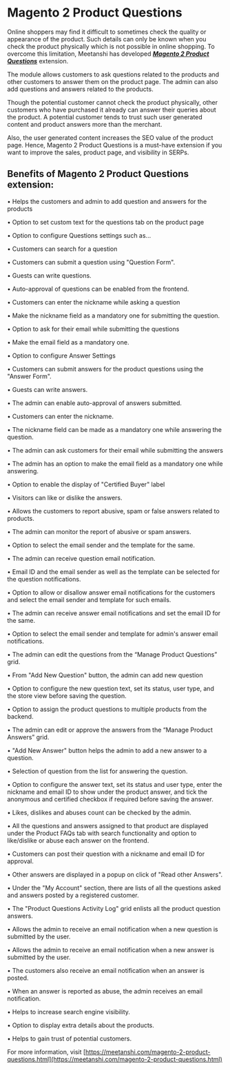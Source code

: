 # Magento 2 Product Questions

Online shoppers may find it difficult to sometimes check the quality or appearance of the product. Such details can only be known when you check the product physically which is not possible in online shopping. To overcome this limitation, Meetanshi has developed ***[Magento 2 Product Questions](https://meetanshi.com/magento-2-product-questions.html)*** extension.


The module allows customers to ask questions related to the products and other customers to answer them on the product page. The admin can also add questions and answers related to the products.

Though the potential customer cannot check the product physically, other customers who have purchased it already can answer their queries about the product. A potential customer tends to trust such user generated content and product answers more than the merchant.

Also, the user generated content increases the SEO value of the product page. Hence, Magento 2 Product Questions is a must-have extension if you want to improve the sales, product page, and visibility in SERPs.

##  Benefits of Magento 2 Product Questions extension:

• Helps the customers and admin to add question and answers for the products

• Option to set custom text for the questions tab on the product page

• Option to configure Questions settings such as...

• Customers can search for a question

• Customers can submit a question using "Question Form".

• Guests can write questions.

• Auto-approval of questions can be enabled from the frontend.

• Customers can enter the nickname while asking a question

• Make the nickname field as a mandatory one for submitting the question.

• Option to ask for their email while submitting the questions

• Make the email field as a mandatory one.

• Option to configure Answer Settings

• Customers can submit answers for the product questions using the "Answer Form".

• Guests can write answers.

• The admin can enable auto-approval of answers submitted.

• Customers can enter the nickname.

• The nickname field can be made as a mandatory one while answering the question.

• The admin can ask customers for their email while submitting the answers

• The admin has an option to make the email field as a mandatory one while answering.

• Option to enable the display of "Certified Buyer" label

• Visitors can like or dislike the answers.

• Allows the customers to report abusive, spam or false answers related to products.

• The admin can monitor the report of abusive or spam answers.

• Option to select the email sender and the template for the same.

• The admin can receive question email notification.

• Email ID and the email sender as well as the template can be selected for the question notifications.

• Option to allow or disallow answer email notifications for the customers and select the email sender and template for such emails.

• The admin can receive answer email notifications and set the email ID for the same.

• Option to select the email sender and template for admin's answer email notifications.

• The admin can edit the questions from the “Manage Product Questions” grid.

• From "Add New Question" button, the admin can add new question

• Option to configure the new question text, set its status, user type, and the store view before saving the question.

• Option to assign the product questions to multiple products from the backend.

• The admin can edit or approve the answers from the “Manage Product Answers” grid.

• "Add New Answer" button helps the admin to add a new answer to a question.

• Selection of question from the list for answering the question.

• Option to configure the answer text, set its status and user type, enter the nickname and email ID to show under the product answer, and tick the anonymous and certified checkbox if required before saving the answer.

• Likes, dislikes and abuses count can be checked by the admin.

• All the questions and answers assigned to that product are displayed under the Product FAQs tab with search functionality and option to like/dislike or abuse each answer on the frontend.

• Customers can post their question with a nickname and email ID for approval.

• Other answers are displayed in a popup on click of "Read other Answers".

• Under the "My Account" section, there are lists of all the questions asked and answers posted by a registered customer.

• The "Product Questions Activity Log" grid enlists all the product question answers.

• Allows the admin to receive an email notification when a new question is submitted by the user.

• Allows the admin to receive an email notification when a new answer is submitted by the user.

• The customers also receive an email notification when an answer is posted.

• When an answer is reported as abuse, the admin receives an email notification.

• Helps to increase search engine visibility.

• Option to display extra details about the products.

• Helps to gain trust of potential customers.

For more information, visit [https://meetanshi.com/magento-2-product-questions.html](https://meetanshi.com/magento-2-product-questions.html)




